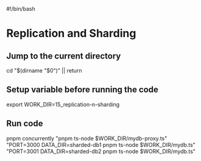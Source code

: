 #!/bin/bash

# Replication and Sharding

## Jump to the current directory

cd "$(dirname "$0")" || return

## Setup variable before running the code

export WORK_DIR=15_replication-n-sharding

## Run code

pnpm concurrently "pnpm ts-node $WORK_DIR/mydb-proxy.ts"\
  "PORT=3000 DATA_DIR=sharded-db1 pnpm ts-node $WORK_DIR/mydb.ts"\
  "PORT=3001 DATA_DIR=sharded-db2 pnpm ts-node $WORK_DIR/mydb.ts"
